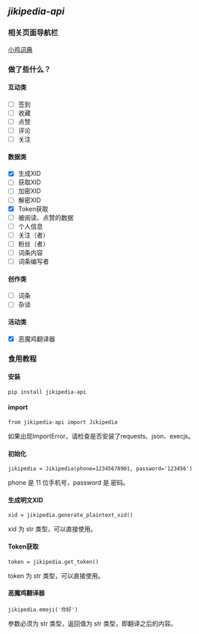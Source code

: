 ## **_jikipedia-api_**
### 相关页面导航栏
[小鸡词典](https://jikipedia.com/)
### 做了些什么？
#### 互动类
- [ ] 签到
- [ ] 收藏
- [ ] 点赞
- [ ] 评论
- [ ] 关注
#### 数据类
- [x] 生成XID
- [ ] 获取XID
- [ ] 加密XID
- [ ] 解密XID
- [x] Token获取
- [ ] 被阅读、点赞的数据
- [ ] 个人信息
- [ ] 关注（者）
- [ ] 粉丝（者）
- [ ] 词条内容
- [ ] 词条编写者
#### 创作类
- [ ] 词条
- [ ] 杂谈
#### 活动类
- [x] 恶魔鸡翻译器
### 食用教程
#### 安装
```
pip install jikipedia-api
```
#### import
```
from jikipedia-api import Jikipedia
```
如果出现ImportError，请检查是否安装了requests、json、execjs。
#### 初始化
```
jikipedia = Jikipedia(phone=12345678901, password='123456')
```
phone 是 11 位手机号，password 是 密码。
#### 生成明文XID
```
xid = jikipedia.generate_plaintext_xid()
```
xid 为 str 类型，可以直接使用。
#### Token获取
```
token = jikipedia.get_token()
```
token 为 str 类型，可以直接使用。
#### 恶魔鸡翻译器
```
jikipedia.emoji('你好')
```
参数必须为 str 类型，返回值为 str 类型，即翻译之后的内容。
